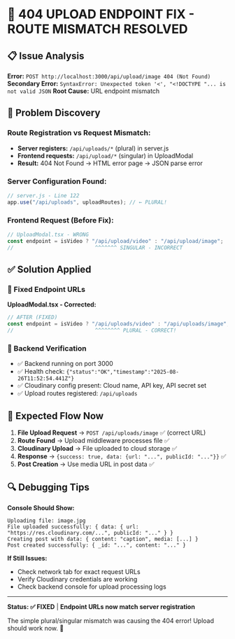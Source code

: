 # 🔧 404 UPLOAD ENDPOINT FIX - ROUTE MISMATCH RESOLVED

## 📋 Issue Analysis

**Error:** `POST http://localhost:3000/api/upload/image 404 (Not Found)`
**Secondary Error:** `SyntaxError: Unexpected token '<', "<!DOCTYPE "... is not valid JSON`
**Root Cause:** URL endpoint mismatch

## 🐛 Problem Discovery

### Route Registration vs Request Mismatch:

- **Server registers:** `/api/uploads/*` (plural) in server.js
- **Frontend requests:** `/api/upload/*` (singular) in UploadModal
- **Result:** 404 Not Found → HTML error page → JSON parse error

### Server Configuration Found:

```javascript
// server.js - Line 122
app.use("/api/uploads", uploadRoutes); // ← PLURAL!
```

### Frontend Request (Before Fix):

```typescript
// UploadModal.tsx - WRONG
const endpoint = isVideo ? "/api/upload/video" : "/api/upload/image";
//                          ^^^^^^^ SINGULAR - INCORRECT
```

## ✅ Solution Applied

### 🔄 Fixed Endpoint URLs

**UploadModal.tsx - Corrected:**

```typescript
// AFTER (FIXED)
const endpoint = isVideo ? "/api/uploads/video" : "/api/uploads/image";
//                          ^^^^^^^^ PLURAL - CORRECT!
```

### 🧪 Backend Verification

- ✅ Backend running on port 3000
- ✅ Health check: `{"status":"OK","timestamp":"2025-08-26T11:52:54.441Z"}`
- ✅ Cloudinary config present: Cloud name, API key, API secret set
- ✅ Upload routes registered: `/api/uploads`

## 🎯 Expected Flow Now

1. **File Upload Request** → `POST /api/uploads/image` ✅ (correct URL)
2. **Route Found** → Upload middleware processes file ✅
3. **Cloudinary Upload** → File uploaded to cloud storage ✅
4. **Response** → `{success: true, data: {url: "...", publicId: "..."}}` ✅
5. **Post Creation** → Use media URL in post data ✅

## 🔍 Debugging Tips

**Console Should Show:**

```
Uploading file: image.jpg
File uploaded successfully: { data: { url: "https://res.cloudinary.com/...", publicId: "..." } }
Creating post with data: { content: "caption", media: [...] }
Post created successfully: { _id: "...", content: "..." }
```

**If Still Issues:**

- Check network tab for exact request URLs
- Verify Cloudinary credentials are working
- Check backend console for upload processing logs

---

**Status: ✅ FIXED** | **Endpoint URLs now match server registration**

The simple plural/singular mismatch was causing the 404 error! Upload should work now. 🚀

